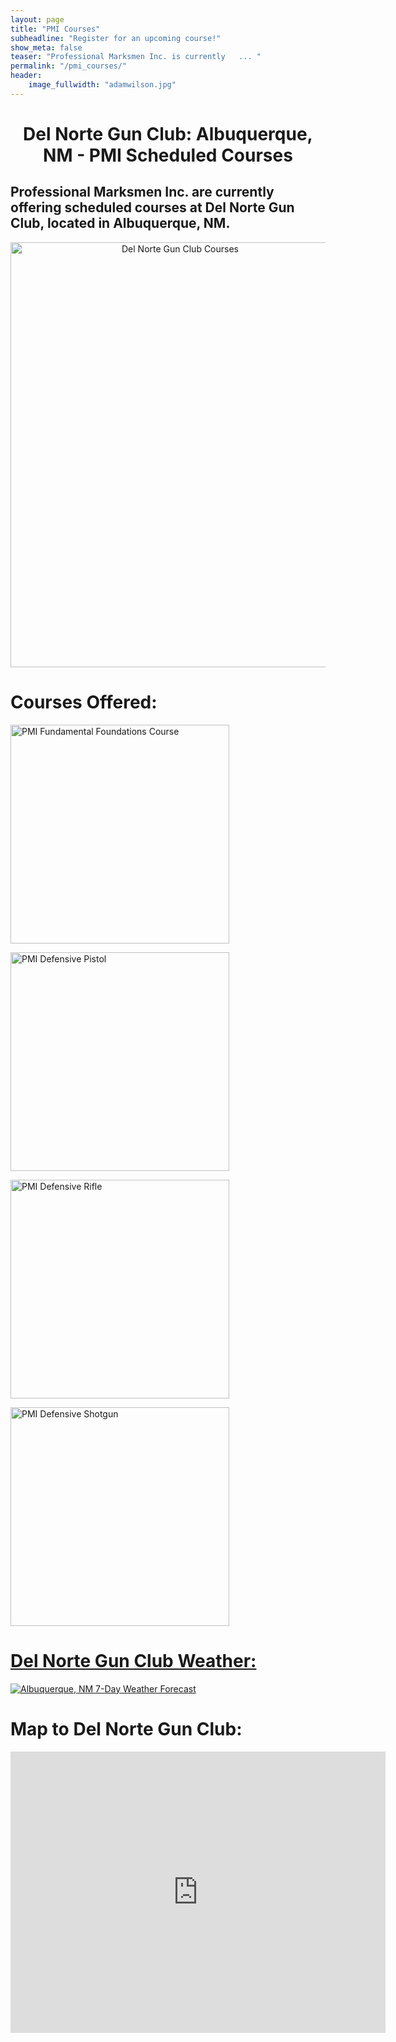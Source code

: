 ```yaml
---
layout: page
title: "PMI Courses"
subheadline: "Register for an upcoming course!"
show_meta: false
teaser: "Professional Marksmen Inc. is currently   ... "
permalink: "/pmi_courses/"
header:
    image_fullwidth: "adamwilson.jpg"
---
```



<center><h1>Del Norte Gun Club: Albuquerque, NM - PMI Scheduled Courses</h1></center>

<h2>Professional Marksmen Inc. are currently offering scheduled courses at Del Norte Gun Club, located in Albuquerque, NM.</h2>

<center><img src="https://store.professionalmarksmen.com/themes/leisure_responsive/images/dngcflyer.jpg" alt="Del Norte Gun Club Courses" style="width:527px;height:680px;"></center>


<p><h1>Courses Offered:</h1> </p>

<a href="https://store.professionalmarksmen.com/index.php?l=product_detail&p=9"  target="_blank"><img src="https://store.professionalmarksmen.com/themes/leisure_responsive/images/fundfound.jpg" alt="PMI Fundamental Foundations Course" style="width:350px;height:350px;">

<a href="https://store.professionalmarksmen.com/index.php?l=product_list&c=1"  target="_blank"><img src="https://store.professionalmarksmen.com/themes/leisure_responsive/images/defpist.jpg" alt="PMI Defensive Pistol" style="width:350px;height:350px;">

<a href="https://store.professionalmarksmen.com/index.php?l=product_list&c=2"  target="_blank"><img src="https://store.professionalmarksmen.com/themes/leisure_responsive/images/defrif.jpg" alt="PMI Defensive Rifle" style="width:350px;height:350px;">

<a href="https://store.professionalmarksmen.com/index.php?l=product_list&c=2"  target="_blank"><img src="https://store.professionalmarksmen.com/themes/leisure_responsive/images/defshot.jpg" alt="PMI Defensive Shotgun" style="width:350px;height:350px;">
<h1>Del Norte Gun Club Weather:</h1>

<a target="_blank" href='http://www.weatherreporttoday.com/Albuquerque/' title='Albuquerque, NM 7-Day Weather Forecast'><img src='http://www.weatherreporttoday.com/images/WeatherWidget.aspx?City=Albuquerque' alt="Albuquerque, NM 7-Day Weather Forecast" border="0" /></a>
<h1>Map to Del Norte Gun Club:</h1>

<center><iframe src="https://www.google.com/maps/embed?pb=!1m14!1m8!1m3!1d18398.73833620135!2d-106.8451274392402!3d35.39364458772276!3m2!1i1024!2i768!4f13.1!3m3!1m2!1s0x0%3A0x265db9677e25dfbb!2sDel+Norte+Gun+Club!5e0!3m2!1sen!2sus!4v1438371255341" width="600" height="450" frameborder="0" style="border:0" allowfullscreen></iframe></center>








